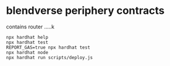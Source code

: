 # blendverse periphery contracts

contains router .....k

```shell
npx hardhat help
npx hardhat test
REPORT_GAS=true npx hardhat test
npx hardhat node
npx hardhat run scripts/deploy.js
```
